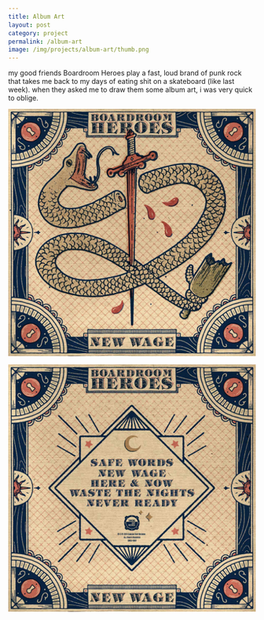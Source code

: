 ```yaml
---
title: Album Art
layout: post
category: project
permalink: /album-art
image: /img/projects/album-art/thumb.png
---
```


my good friends Boardroom Heroes play a fast, loud brand of punk rock that takes me back to my days of eating shit on a skateboard (like last week). when they asked me to draw them some album art, i was very quick to oblige. 

![bh-front](/img/projects/album-art/bh-front.jpg)

![bh-back](/img/projects/album-art/bh-back.jpg)
